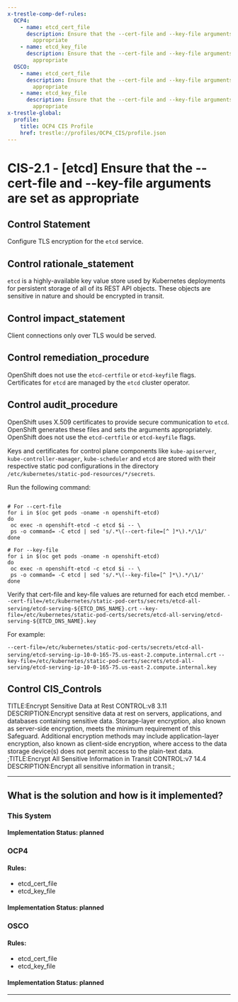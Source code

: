 ```yaml
---
x-trestle-comp-def-rules:
  OCP4:
    - name: etcd_cert_file
      description: Ensure that the --cert-file and --key-file arguments are set as
        appropriate
    - name: etcd_key_file
      description: Ensure that the --cert-file and --key-file arguments are set as
        appropriate
  OSCO:
    - name: etcd_cert_file
      description: Ensure that the --cert-file and --key-file arguments are set as
        appropriate
    - name: etcd_key_file
      description: Ensure that the --cert-file and --key-file arguments are set as
        appropriate
x-trestle-global:
  profile:
    title: OCP4 CIS Profile
    href: trestle://profiles/OCP4_CIS/profile.json
---
```


# CIS-2.1 - \[etcd\] Ensure that the --cert-file and --key-file arguments are set as appropriate

## Control Statement

Configure TLS encryption for the `etcd` service.

## Control rationale_statement

`etcd` is a highly-available key value store used by Kubernetes deployments for persistent storage of all of its REST API objects. These objects are sensitive in nature and should be encrypted in transit.

## Control impact_statement

Client connections only over TLS would be served.

## Control remediation_procedure

OpenShift does not use the `etcd-certfile` or `etcd-keyfil`e flags. Certificates for `etcd` are managed by the `etcd` cluster operator.

## Control audit_procedure

OpenShift uses X.509 certificates to provide secure communication to `etcd`. OpenShift generates these files and sets the arguments appropriately. OpenShift does not use the `etcd-certfile` or `etcd-keyfile` flags. 

Keys and certificates for control plane components like `kube-apiserver`, `kube-controller-manager`, `kube-scheduler` and `etcd` are stored with their respective static pod configurations in the directory `/etc/kubernetes/static-pod-resources/*/secrets`. 

Run the following command:

```

# For --cert-file
for i in $(oc get pods -oname -n openshift-etcd)
do
 oc exec -n openshift-etcd -c etcd $i -- \
 ps -o command= -C etcd | sed 's/.*\(--cert-file=[^ ]*\).*/\1/'
done

# For --key-file
for i in $(oc get pods -oname -n openshift-etcd)
do
 oc exec -n openshift-etcd -c etcd $i -- \
 ps -o command= -C etcd | sed 's/.*\(--key-file=[^ ]*\).*/\1/'
done
```

Verify that cert-file and key-file values are returned for each etcd member.
`--cert-file=/etc/kubernetes/static-pod-certs/secrets/etcd-all-serving/etcd-serving-${ETCD_DNS_NAME}.crt`
`--key-file=/etc/kubernetes/static-pod-certs/secrets/etcd-all-serving/etcd-serving-${ETCD_DNS_NAME}.key`

For example:

`--cert-file=/etc/kubernetes/static-pod-certs/secrets/etcd-all-serving/etcd-serving-ip-10-0-165-75.us-east-2.compute.internal.crt`
`--key-file=/etc/kubernetes/static-pod-certs/secrets/etcd-all-serving/etcd-serving-ip-10-0-165-75.us-east-2.compute.internal.key`

## Control CIS_Controls

TITLE:Encrypt Sensitive Data at Rest CONTROL:v8 3.11 DESCRIPTION:Encrypt sensitive data at rest on servers, applications, and databases containing sensitive data. Storage-layer encryption, also known as server-side encryption, meets the minimum requirement of this Safeguard. Additional encryption methods may include application-layer encryption, also known as client-side encryption, where access to the data storage device(s) does not permit access to the plain-text data. ;TITLE:Encrypt All Sensitive Information in Transit CONTROL:v7 14.4 DESCRIPTION:Encrypt all sensitive information in transit.;

______________________________________________________________________

## What is the solution and how is it implemented?

<!-- For implementation status enter one of: implemented, partial, planned, alternative, not-applicable -->

<!-- Note that the list of rules under ### Rules: is read-only and changes will not be captured after assembly to JSON -->

### This System

<!-- Add implementation prose for the main This System component for control: CIS-2.1 -->

#### Implementation Status: planned

### OCP4

<!-- Add control implementation description here for control: CIS-2.1 -->

#### Rules:

  - etcd_cert_file
  - etcd_key_file

#### Implementation Status: planned

### OSCO

<!-- Add control implementation description here for control: CIS-2.1 -->

#### Rules:

  - etcd_cert_file
  - etcd_key_file

#### Implementation Status: planned

______________________________________________________________________
